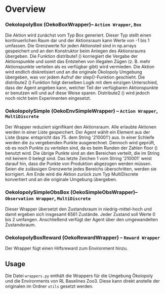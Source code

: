 # Overview

### **OekolopolyBox** (OekoBoxWrapper)– `Action Wrapper`, `Box`

Die Aktion wird zunächst vom Typ Box generiert. Dieser Typ stellt einen kontinuerlichen Raum dar und der Aktionsraum kann Werte von -1 bis 1 umfassen. Die Grenzwerte für jeden Aktionsteil sind in np.arrays gespeichert und an den Konstruktor beim Anlegen des Aktionsraums übergeben. Die Funktion distribute1 () korriegiert die Vergabe der Aktionspunkte und somit das Entstehen von illegalen Zügen (z. B. mehr Aktionspunkte verteilen als es verfügbar gibt) wird vermieden. Die Aktion wird endlich diskretisiert und an die originale Ökolopoly Umgebung übergeben, was vor jedem Aufruf der step()-Funktion geschieht. Die distribute2 () Funktion folgt derselben Logik mit dem einzigen Unterschied, dass der Agent angeben kann, welcher Teil der verfügbaren Aktionspunkte er benutzen will und auf diese Weise sparen. Distribute2 () wird jedoch noch nicht beim Experimenten eingesetzt. 

### **OekolopolySimple** (OekoEnvSimpleWrapper) – `Action Wrapper`, `MultiDiscrete`

Der Wrapper reduziert signifikant den Aktionsraum. Alle erlaubte Aktionen werden in einer Liste gespeichert. Der Agent wählt ein Element aus der Liste (bspw. entspricht das 75. dem String '210001') aus. In einer Schleife werden die zu vergebenden Punkte ausgerechnet. Dennoch wird geprüft, ob es noch Punkte zu verteilen sind, da es beim Runden der Zahlen floor () benutzt wird. Die übrige Punkte sind an den Bereichen verteilt, die im String mit keinem 0 belegt sind. Das letzte Zeichen 1 vom String '210001'  weist darauf hin, dass die Punkte von Produktion abgezogen werden müssen. Seien die zulässigen Grenzwerte jedes Bereichs überschritten, werden sie korrigiert. Am Ende wird die Aktion zurück zum Typ MultiDiscrete konvertiert und an die originale Umgebung übergeben.

### **OekolopolySimpleObsBox** (OekoSimpleObsWrapper)– `Observation Wrapper`, `MultiDiscrete`

Dieser Wrapper übersetzt den Zustandsraum in niedrig-mittel-hoch und damit ergeben sich insgesamt 6561 Zustände. Jeder Zustand soll Werte 0 bis 2 umfangen. Anschließend verfügt der Agent über den umgewandelten Zustandsraum.

### **OekolopolyBoxReward** (OekoRewardWrapper) – `Reward Wrapper`

Der Wrapper fügt einen Hilfsreward zum Environment hinzu.

## Usage
Die Datei `wrappers.py` enthält die Wrappers für die Umgebung Ökolopoly und die Environments von RL Baselines Zoo3. Diese kann direkt anstelle der originalen im Ordner `utils` gesetzt werden. 
